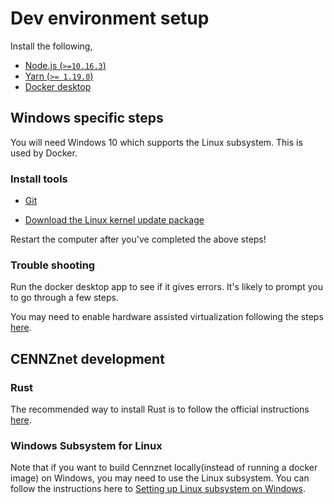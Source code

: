# Dev environment setup

Install the following,

* [Node.js (`>=10.16.3`)](https://nodejs.org/en/) 
* [Yarn (`>= 1.19.0`)](https://yarnpkg.com/)
* [Docker desktop](https://www.docker.com/products/docker-desktop)

## Windows specific steps

You will need Windows 10 which supports the Linux subsystem. This is used by Docker.

### Install tools
* [Git](https://git-scm.com/download/win)

* [Download the Linux kernel update package](https://docs.microsoft.com/en-us/windows/wsl/install-win10#step-4---download-the-linux-kernel-update-package)

Restart the computer after you've completed the above steps!

### Trouble shooting
Run the docker desktop app to see if it gives errors. It's likely to prompt you to go through a few steps. 

You may need to enable hardware assisted virtualization following the steps [here](https://docs.docker.com/docker-for-windows/troubleshoot/#virtualization-must-be-enabled).


## CENNZnet development

### Rust
The recommended way to install Rust is to follow the official instructions [here](https://www.rust-lang.org/tools/install).

### Windows Subsystem for Linux
Note that if you want to build Cennznet locally(instead of running a docker image) on Windows, you may need to use the Linux subsystem. You can follow the instructions here to [Setting up Linux subsystem on Windows](CENNZnet-development/Guides/Set-up-Linux-Sub-system-for-Windows).